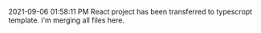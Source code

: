 2021-09-06 01:58:11 PM
React project has been transferred to typescropt template. i'm merging all files here.
